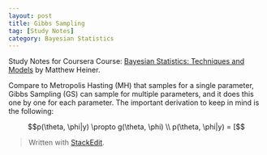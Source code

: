 ```yaml
---
layout: post
title: Gibbs Sampling
tag: [Study Notes]
category: Bayesian Statistics
---
```


Study Notes for Coursera Course: [Bayesian Statistics: Techniques and Models](https://www.coursera.org/learn/mcmc-bayesian-statistics/) by Matthew Heiner.

Compare to Metropolis Hasting (MH) that samples for a single parameter, Gibbs Sampling (GS) can sample for multiple parameters, and it does this one by one for each parameter. The important derivation to keep in mind is the following:

$$p(\theta, \phi|y) \propto g(\theta, \phi) \\
    p(\theta, \phi|y) = [$$

 

> Written with [StackEdit](https://stackedit.io/).
<!--stackedit_data:
eyJoaXN0b3J5IjpbLTIwNjk0MzgxOTVdfQ==
-->